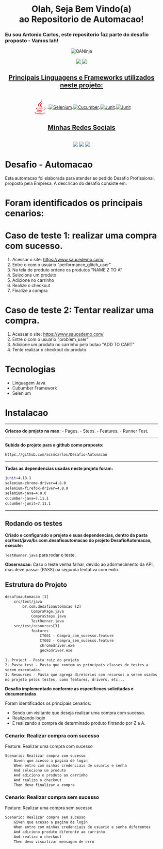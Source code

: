 <h1 align="center"> Olah, Seja Bem Vindo(a) <br> ao Repositorio de Automacao!</h1>
<h3>Eu sou Antonio Carlos, este repositorio faz parte do desafio proposto - Vamos lah!</h3>

<div align="center" >
<img alt="QANinja" src="https://repository-images.githubusercontent.com/363723045/7fe86680-ab81-11eb-8662-b80dfb55193a" width="400px" />
<div>
    <br>
<div align="center">
  <a href="https://github.com/acsmcarlos">
  <img height="180em" src="https://github-readme-stats.vercel.app/api?username=acsmcarlos&show_icons=true&theme=dark&include_all_commits=true&count_private=true"/>
  <img height="180em" src="https://github-readme-stats.vercel.app/api/top-langs/?username=acsmcarlos&layout=compact&langs_count=10&theme=dark"/>
</div>

<div style="display: inline_block" align="center"> <h2> Principais Linguagens e Frameworks utilizados neste projeto:</h2> <br>

  <img align="center" alt="Java" height="50" width="50" src="https://raw.githubusercontent.com/devicons/devicon/master/icons/java/java-plain.svg">
  <img align="center" alt="Selenium" height="50" width="50" src="https://icon-library.com/images/selenium-icon/selenium-icon-9.jpg">
  <img align="center" alt="Cucumber" height="50" width="50" src="https://encrypted-tbn0.gstatic.com/images?q=tbn:ANd9GcSEFmhHvn6WRbl6XiePY_uQHBbVZUzRytIuQA&usqp=CAU">
  <img align="center" alt="Junit" height="50" width="50" src="https://encrypted-tbn0.gstatic.com/images?q=tbn:ANd9GcQ-O247vQTmxt8tpsU3_zTzxzE52VXHMlBYb0jO_ASvqwcFaRAZenItGGJuEhwJjwtFBXI&usqp=CAU">
  <img align="center" alt="Junit" height="50" width="50" src="">
  <!-- <img align="center" alt="Junit" height="50" width="50" src=""> -->
</div>

<div align="center"> <h2> Minhas Redes Sociais </h2> <br>
  <a href="https://https://www.instagram.com/acsmcarlos2" target="_blank"><img src="https://img.shields.io/badge/-Instagram-%23E4405F?style=for-the-badge&logo=instagram&logoColor=white" target="_blank"></a>
  <a href = "mailto:acsmcarlos@gmail.com"><img src="https://img.shields.io/badge/-Gmail-%23333?style=for-the-badge&logo=gmail&logoColor=white" target="_blank"></a>
  <a href="https://www.linkedin.com/in/antonio-carlos-da-silva-moreira-7ab766189" target="_blank"><img src="https://img.shields.io/badge/-LinkedIn-%230077B5?style=for-the-badge&logo=linkedin&logoColor=white" target="_blank"></a> 
 
   </div>

<div align="left">

# Desafio - Automacao
Esta automacao foi elaborada para atender ao pedido Desafio Profissional, proposto pela Empresa. 
A descricao do desafio consiste em:
    
# Foram identificados os principais cenarios:
# Caso de teste 1: realizar uma compra com sucesso.
1. Acessar o site: https://www.saucedemo.com/
2. Entre o com o usuário "performance_glitch_user"
3. Na tela de produto ordene os produtos "NAME Z TO A"
4. Selecione um produto
5. Adicione no carrinho
6. Realize o checkout
7. Finalize a compra

# Caso de teste 2: Tentar realizar uma compra.
1. Acessar o site: https://www.saucedemo.com/
2. Entre o com o usuario "problem_user"
3. Adicione um produto no carrinho pelo botao "ADD TO CART"
4. Tente realizar o checkout do produto
  
# Tecnologias

  - Linguagem Java
  - Cubumber Framework
  - Selenium

# Instalacao
***
**Criacao do projeto na mao:**
    - Pages.
    - Steps.
    - Features.
    - Runner Test.

***
**Subida do projeto para o github como proposto:**

```sh
https://github.com/acsmcarlos/Desafio-Automacao
```
***

**Todas as dependencias usadas neste projeto foram:**


```sh
junit=4.13.1
selenium-chrome-driver=4.8.0
selenium-firefox-driver=4.8.0
selenium-java=4.8.0
cucumber-java=7.11.1
cucumber-junit=7.11.1
```
***

## Rodando os testes

**Criado e configurado o projeto e suas dependencias, dentro da pasta scr/test/java/br.com.desafioautomacao do projeto DesafioAutomacao, execute:**

 `TestRunner.java` para rodar o teste.

**Observacao:** Caso o teste venha falhar, devido ao adormecimento da API, mas deve passar (PASS) na segunda tentativa com exito.
    
    
## Estrutura do Projeto
    desafioautomacao [1]  
        src/test/java
            br.com.desafioautomacao [2] 
                CompraPage.java
                CompraSteps.java
                TestRunner.java
        src/test/resources[3]
                features
                    CT001 - Compra_com_sucesso.feature
                    CT002 - Compra_sem_sucesso.feature
                    chromedriver.exe
                    geckodriver.exe
    
    1. Project - Pasta raiz do projeto
    2. Pasta test - Pasta que contem as principais classes de testes a serem executadas.
    3. Resources - Pasta que agrega diretorios com recursos a serem usados no projeto pelos testes, como features, drivers, etc...
    

**Desafio implementado conforme as especificoes solicitadas e documentadas**

Foram identificados os principais cenarios:
- Sendo um visitante que deseja realizar uma compra com sucesso.
- Realizando login
- E realizando a compra de determinado produto filtrando por Z a A.
    
    
### Cenario: Realizar compra com sucesso

Feature: Realizar uma compra com sucesso

    Scenario: Realizar compra com sucesso
        Given que acesso a pagina de login
        When entro com minhas credenciais de usuario e senha
        And seleciono um produto
        And adiciono o produto ao carrinho
        And realizo o checkout
        Then devo finalizar a compra


### Cenario: Realizar compra sem sucesso

Feature: Realizar uma compra sem sucesso

    Scenario: Realizar compra sem sucesso
        Given que acesso a pagina de login
        When entro com minhas credenciais de usuario e senha diferentes
        And adiciono produto diferente ao carrinho
        And realizo o checkout
        Then devo visualizar mensagem de erro

    
   

